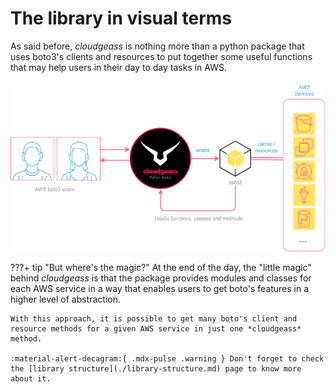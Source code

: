 # The library in visual terms

As said before, *cloudgeass* is nothing more than a python package that uses boto3's clients and resources to put together some useful functions that may help users in their day to day tasks in AWS.

![Library drawio diagram](https://github.com/ThiagoPanini/cloudgeass/blob/main/docs/assets/diagrams/cloudgeass-diagram.png?raw=true)

???+ tip "But where's the magic?"
    At the end of the day, the "little magic" behind *cloudgeass* is that the package provides modules and classes for each AWS service in a way that enables users to get boto's features in a higher level of abstraction.
    
    With this approach, it is possible to get many boto's client and resource methods for a given AWS service in just one *cloudgeass* method.

    :material-alert-decagram:{ .mdx-pulse .warning } Don't forget to check the [library structure](./library-structure.md) page to know more about it.